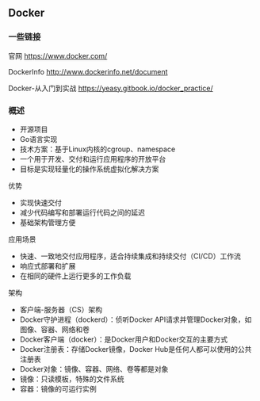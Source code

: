 ## Docker

### 一些链接

官网
https://www.docker.com/

DockerInfo
http://www.dockerinfo.net/document

Docker-从入门到实战
https://yeasy.gitbook.io/docker_practice/


### 概述

- 开源项目
- Go语言实现
- 技术方案：基于Linux内核的cgroup、namespace
- 一个用于开发、交付和运行应用程序的开放平台
- 目标是实现轻量化的操作系统虚拟化解决方案

优势
- 实现快速交付
- 减少代码编写和部署运行代码之间的延迟
- 基础架构管理方便

应用场景
- 快速、一致地交付应用程序，适合持续集成和持续交付（CI/CD）工作流
- 响应式部署和扩展
- 在相同的硬件上运行更多的工作负载

架构
- 客户端-服务器（CS）架构
- Docker守护进程（dockerd）：侦听Docker API请求并管理Docker对象，如图像、容器、网络和卷
- Docker客户端（docker）：是Docker用户和Docker交互的主要方式
- Docker注册表：存储Docker镜像，Docker Hub是任何人都可以使用的公共注册表
- Docker对象：镜像、容器、网络、卷等都是对象
- 镜像：只读模板，特殊的文件系统
- 容器：镜像的可运行实例

